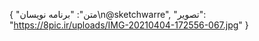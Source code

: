 {
  "متن": "برنامه نویسان\n@sketchwarre",
  "تصویر": "https://8pic.ir/uploads/IMG-20210404-172556-067.jpg"
}
